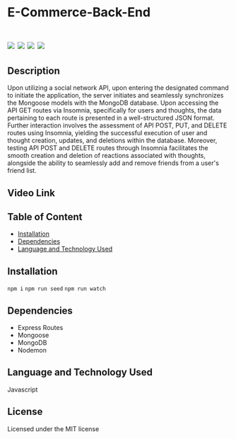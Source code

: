 # E-Commerce-Back-End

# ![](https://img.shields.io/badge/Mongoose-ExpressJs-blue) ![](https://img.shields.io/badge/license-MIT-brightgreen) ![](https://img.shields.io/badge/Mongodb-orange) ![](https://img.shields.io/badge/node.js-Routes-red) 

## Description

Upon utilizing a social network API, upon entering the designated command to initiate the application, the server initiates and seamlessly synchronizes the Mongoose models with the MongoDB database. Upon accessing the API GET routes via Insomnia, specifically for users and thoughts, the data pertaining to each route is presented in a well-structured JSON format. Further interaction involves the assessment of API POST, PUT, and DELETE routes using Insomnia, yielding the successful execution of user and thought creation, updates, and deletions within the database. Moreover, testing API POST and DELETE routes through Insomnia facilitates the smooth creation and deletion of reactions associated with thoughts, alongside the ability to seamlessly add and remove friends from a user's friend list.

## Video Link


## Table of Content

- [Installation](#installation)
- [Dependencies](#dependencies)
- [Language and Technology Used](#language-and-technology-used)

## Installation

`npm i`
`npm run seed`
`npm run watch`
 
## Dependencies

- Express Routes
- Mongoose
- MongoDB
- Nodemon

## Language and Technology Used

Javascript

## License

Licensed under the MIT license